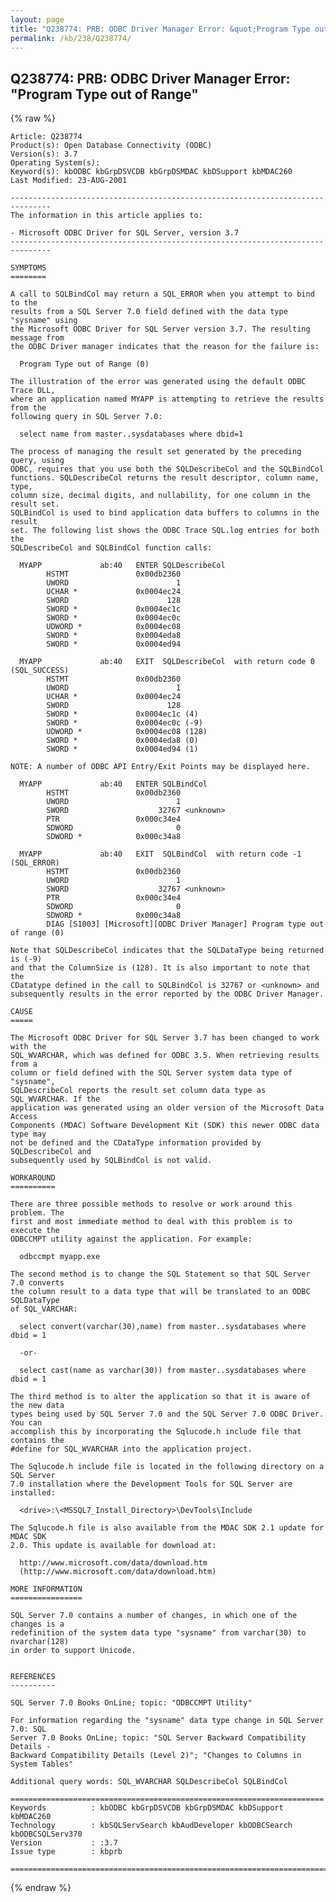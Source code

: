 ```yaml
---
layout: page
title: "Q238774: PRB: ODBC Driver Manager Error: &quot;Program Type out of Range&quot;"
permalink: /kb/238/Q238774/
---
```


## Q238774: PRB: ODBC Driver Manager Error: &quot;Program Type out of Range&quot;

{% raw %}

	Article: Q238774
	Product(s): Open Database Connectivity (ODBC)
	Version(s): 3.7
	Operating System(s): 
	Keyword(s): kbODBC kbGrpDSVCDB kbGrpDSMDAC kbDSupport kbMDAC260
	Last Modified: 23-AUG-2001
	
	-------------------------------------------------------------------------------
	The information in this article applies to:
	
	- Microsoft ODBC Driver for SQL Server, version 3.7 
	-------------------------------------------------------------------------------
	
	SYMPTOMS
	========
	
	A call to SQLBindCol may return a SQL_ERROR when you attempt to bind to the
	results from a SQL Server 7.0 field defined with the data type "sysname" using
	the Microsoft ODBC Driver for SQL Server version 3.7. The resulting message from
	the ODBC Driver manager indicates that the reason for the failure is:
	
	  Program Type out of Range (0)
	
	The illustration of the error was generated using the default ODBC Trace DLL,
	where an application named MYAPP is attempting to retrieve the results from the
	following query in SQL Server 7.0:
	
	  select name from master..sysdatabases where dbid=1
	
	The process of managing the result set generated by the preceding query, using
	ODBC, requires that you use both the SQLDescribeCol and the SQLBindCol
	functions. SQLDescribeCol returns the result descriptor, column name, type,
	column size, decimal digits, and nullability, for one column in the result set.
	SQLBindCol is used to bind application data buffers to columns in the result
	set. The following list shows the ODBC Trace SQL.log entries for both the
	SQLDescribeCol and SQLBindCol function calls:
	
	  MYAPP             ab:40	ENTER SQLDescribeCol 
	  		HSTMT               0x00db2360
	  		UWORD                        1 
	  		UCHAR *             0x0004ec24 
	  		SWORD                      128 
	  		SWORD *             0x0004ec1c
	  		SWORD *             0x0004ec0c
	  		UDWORD *            0x0004ec08
	  		SWORD *             0x0004eda8
	  		SWORD *             0x0004ed94
	
	  MYAPP             ab:40	EXIT  SQLDescribeCol  with return code 0 (SQL_SUCCESS)
	  		HSTMT               0x00db2360
	  		UWORD                        1 
	  		UCHAR *             0x0004ec24 
	  		SWORD                      128 
	  		SWORD *             0x0004ec1c (4)
	  		SWORD *             0x0004ec0c (-9)
	  		UDWORD *            0x0004ec08 (128)
	  		SWORD *             0x0004eda8 (0)
	  		SWORD *             0x0004ed94 (1)
	
	NOTE: A number of ODBC API Entry/Exit Points may be displayed here.
	
	  MYAPP             ab:40	ENTER SQLBindCol 
	  		HSTMT               0x00db2360
	  		UWORD                        1 
	  		SWORD                    32767 <unknown>
	  		PTR                 0x000c34e4
	  		SDWORD                       0
	  		SDWORD *            0x000c34a8
	
	  MYAPP             ab:40	EXIT  SQLBindCol  with return code -1 (SQL_ERROR)
	  		HSTMT               0x00db2360
	  		UWORD                        1 
	  		SWORD                    32767 <unknown>
	  		PTR                 0x000c34e4
	  		SDWORD                       0
	  		SDWORD *            0x000c34a8
	  		DIAG [S1003] [Microsoft][ODBC Driver Manager] Program type out of range (0) 
	
	Note that SQLDescribeCol indicates that the SQLDataType being returned is (-9)
	and that the ColumnSize is (128). It is also important to note that the
	CDatatype defined in the call to SQLBindCol is 32767 or <unknown> and
	subsequently results in the error reported by the ODBC Driver Manager.
	
	CAUSE
	=====
	
	The Microsoft ODBC Driver for SQL Server 3.7 has been changed to work with the
	SQL_WVARCHAR, which was defined for ODBC 3.5. When retrieving results from a
	column or field defined with the SQL Server system data type of "sysname",
	SQLDescribeCol reports the result set column data type as SQL_WVARCHAR. If the
	application was generated using an older version of the Microsoft Data Access
	Components (MDAC) Software Development Kit (SDK) this newer ODBC data type may
	not be defined and the CDataType information provided by SQLDescribeCol and
	subsequently used by SQLBindCol is not valid.
	
	WORKAROUND
	==========
	
	There are three possible methods to resolve or work around this problem. The
	first and most immediate method to deal with this problem is to execute the
	ODBCCMPT utility against the application. For example:
	
	  odbccmpt myapp.exe
	
	The second method is to change the SQL Statement so that SQL Server 7.0 converts
	the column result to a data type that will be translated to an ODBC SQLDataType
	of SQL_VARCHAR:
	
	  select convert(varchar(30),name) from master..sysdatabases where dbid = 1
	
	  -or-
	
	  select cast(name as varchar(30)) from master..sysdatabases where dbid = 1
	
	The third method is to alter the application so that it is aware of the new data
	types being used by SQL Server 7.0 and the SQL Server 7.0 ODBC Driver. You can
	accomplish this by incorporating the Sqlucode.h include file that contains the
	#define for SQL_WVARCHAR into the application project.
	
	The Sqlucode.h include file is located in the following directory on a SQL Server
	7.0 installation where the Development Tools for SQL Server are installed:
	
	  <drive>:\<MSSQL7_Install_Directory>\DevTools\Include
	
	The Sqlucode.h file is also available from the MDAC SDK 2.1 update for MDAC SDK
	2.0. This update is available for download at:
	
	  http://www.microsoft.com/data/download.htm
	  (http://www.microsoft.com/data/download.htm)
	
	MORE INFORMATION
	================
	
	SQL Server 7.0 contains a number of changes, in which one of the changes is a
	redefinition of the system data type "sysname" from varchar(30) to nvarchar(128)
	in order to support Unicode.
	
	
	REFERENCES
	----------
	
	SQL Server 7.0 Books OnLine; topic: "ODBCCMPT Utility"
	
	For information regarding the "sysname" data type change in SQL Server 7.0: SQL
	Server 7.0 Books OnLine; topic: "SQL Server Backward Compatibility Details -
	Backward Compatibility Details (Level 2)"; "Changes to Columns in System Tables"
	
	Additional query words: SQL_WVARCHAR SQLDescribeCol SQLBindCol
	
	======================================================================
	Keywords          : kbODBC kbGrpDSVCDB kbGrpDSMDAC kbDSupport kbMDAC260 
	Technology        : kbSQLServSearch kbAudDeveloper kbODBCSearch kbODBCSQLServ370
	Version           : :3.7
	Issue type        : kbprb
	
	=============================================================================
	

{% endraw %}
